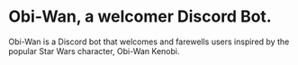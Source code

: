 # Obi-Wan, a welcomer Discord Bot.

Obi-Wan is a Discord bot that welcomes and farewells users inspired by the popular Star Wars character, Obi-Wan Kenobi.
